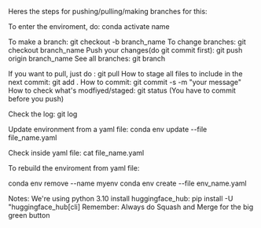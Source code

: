 Heres the steps for pushing/pulling/making branches for this:

To enter the enviroment, do: conda activate name


To make a branch: git checkout -b branch_name
To change branches: git checkout branch_name
Push your changes(do git commit first): git push origin branch_name 
See all branches: git branch


If you want to pull, just do : git pull
How to stage all files to include in the next commit: git add .
How to commit: git commit -s -m "your message"
How to check what's modfiyed/staged: git status
(You have to commit before you push)


Check the log: git log

Update environment from a yaml file: conda env update --file file_name.yaml

Check inside yaml file: cat file_name.yaml

To rebuild the enviroment from yaml file: 

conda env remove --name myenv
conda env create --file env_name.yaml

Notes:
We're using python 3.10
install huggingface_hub: pip install -U "huggingface_hub[cli]
Remember: Always do Squash and Merge for the big green button